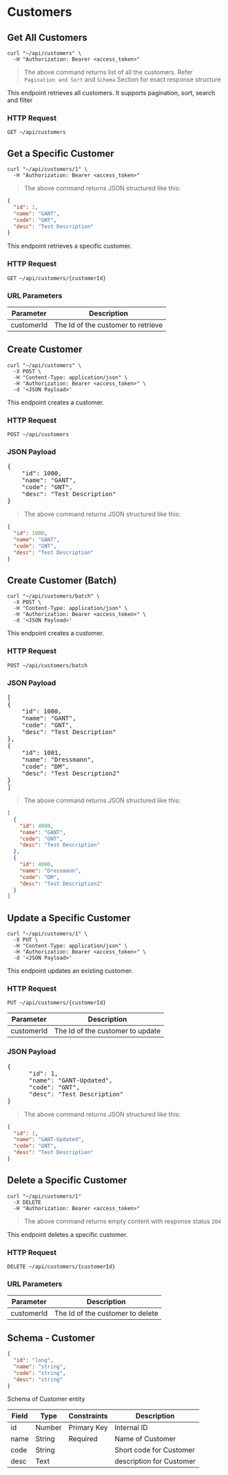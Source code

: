 # Customers

## Get All Customers

```shell
curl "~/api/customers" \
  -H "Authorization: Bearer <access_token>"
```

> The above command returns list of all the customers. Refer `Pagination and Sort` and `Schema` Section for exact
> response structure

This endpoint retrieves all customers. It supports pagination, sort, search and filter

### HTTP Request

`GET ~/api/customers`

## Get a Specific Customer

```shell
curl "~/api/customers/1" \
  -H "Authorization: Bearer <access_token>"
```

> The above command returns JSON structured like this:

```json
{
  "id": 1,
  "name": "GANT",
  "code": "GNT",
  "desc": "Test Description"
}
```

This endpoint retrieves a specific customer.

### HTTP Request

`GET ~/api/customers/{customerId}`

### URL Parameters

| Parameter  | Description                        |
|------------|------------------------------------|
| customerId | The Id of the customer to retrieve |

## Create Customer

```shell
curl "~/api/customers" \
  -X POST \
  -H "Content-Type: application/json" \
  -H "Authorization: Bearer <access_token>" \
  -d '<JSON Payload>'
```

This endpoint creates a customer.

### HTTP Request

`POST ~/api/customers`

### JSON Payload

<pre class="center-column">
{
    "id": 1000,
    "name": "GANT",
    "code": "GNT",
    "desc": "Test Description"
}
</pre>

> The above command returns JSON structured like this:

```json
{
  "id": 1000,
  "name": "GANT",
  "code": "GNT",
  "desc": "Test Description"
}
```


## Create Customer (Batch)

```shell
curl "~/api/customers/batch" \
  -X POST \
  -H "Content-Type: application/json" \
  -H "Authorization: Bearer <access_token>" \
  -d '<JSON Payload>'
```

This endpoint creates a customer.

### HTTP Request

`POST ~/api/customers/batch`

### JSON Payload

<pre class="center-column">
[
{
    "id": 1000,
    "name": "GANT",
    "code": "GNT",
    "desc": "Test Description"
},
{
    "id": 1001,
    "name": "Dressmann",
    "code": "DM",
    "desc": "Test Description2"
}
]
</pre>

> The above command returns JSON structured like this:

```json
[
  {
    "id": 4000,
    "name": "GANT",
    "code": "GNT",
    "desc": "Test Description"
  },
  {
    "id": 4000,
    "name": "Dressmann",
    "code": "DM",
    "desc": "Test Description2"
  }
]
```

## Update a Specific Customer

```shell
curl "~/api/customers/1" \
  -X PUT \
  -H "Content-Type: application/json" \
  -H "Authorization: Bearer <access_token>" \
  -d '<JSON Payload>'
```

This endpoint updates an existing customer.

### HTTP Request

`PUT ~/api/customers/{customerId}`

| Parameter  | Description                      |
|------------|----------------------------------|
| customerId | The Id of the customer to update |

### JSON Payload

<pre class="center-column">
{
      "id": 1,
      "name": "GANT-Updated",
      "code": "GNT",
      "desc": "Test Description"
}
</pre>

> The above command returns JSON structured like this:

```json
{
  "id": 1,
  "name": "GANT-Updated",
  "code": "GNT",
  "desc": "Test Description"
}
```

## Delete a Specific Customer

```shell
curl "~/api/customers/1"
  -X DELETE
  -H "Authorization: Bearer <access_token>"
```

> The above command returns empty content with response status `204`

This endpoint deletes a specific customer.

### HTTP Request

`DELETE ~/api/customers/{customerId}`

### URL Parameters

| Parameter  | Description                      |
|------------|----------------------------------|
| customerId | The Id of the customer to delete |

## Schema - Customer

```json
{
  "id": "long",
  "name": "string",
  "code": "string",
  "desc": "string"
}
```

Schema of Customer entity

| Field | Type   | Constraints | Description              |
|-------|--------|-------------|--------------------------|
| id    | Number | Primary Key | Internal ID              |
| name  | String | Required    | Name of Customer         |
| code  | String |             | Short code for Customer  |
| desc  | Text   |             | description for Customer |
